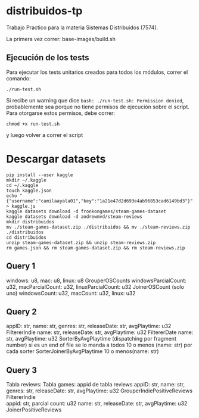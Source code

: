 # distribuidos-tp
Trabajo Practico para la materia Sistemas Distribuidos (7574). 

La primera vez correr: base-images/build.sh

## Ejecución de los tests
Para ejecutar los tests unitarios creados para todos los módulos, correr el comando:
```
./run-test.sh
```
Si recibe un warning que dice `bash: ./run-test.sh: Permission denied`, probablemente sea porque no tiene permisos de ejecución sobre el script. Para otorgarse estos permisos, debe correr:
```
chmod +x run-test.sh
```
y luego volver a correr el script

# Descargar datasets 
```
pip install --user kaggle
mkdir ~/.kaggle
cd ~/.kaggle
touch kaggle.json
echo "{"username":"camilaayala01","key":"1a21e47d2d693e4ab96853cad6149bd3"}" > kaggle.js
kaggle datasets download -d fronkongames/steam-games-dataset
kaggle datasets download -d andrewmvd/steam-reviews
mkdir distribuidos
mv ./steam-games-dataset.zip ./distribuidos && mv ./steam-reviews.zip ./distribuidos
cd distribuidos
unzip steam-games-dataset.zip && unzip steam-reviews.zip
rm games.json && rm steam-games-dataset.zip && rm steam-reviews.zip

```

## Query 1 
windows: u8, mac: u8, linux: u8
    GrouperOSCounts
windowsParcialCount: u32, macParcialCount: u32, linuxParcialCount: u32
    JoinerOSCount (solo uno)
windowsCount: u32, macCount: u32, linux: u32

## Query 2
appID: str, name: str, genres: str, releaseDate: str, avgPlaytime: u32
    FiltererIndie
name: str, releaseDate: str, avgPlaytime: u32
    FiltererDate
name: str, avgPlaytime: u32
    SorterByAvgPlaytime (dispatching por fragment number) si es un end of file se lo manda a todos
10 o menos (name: str) por cada  sorter
    SorterJoinerByAvgPlaytime
10 o menos(name: str)

## Query 3
Tabla reviews:                               Tabla games:
    appid de tabla reviews                          appID: str, name: str, genres: str, releaseDate: str, avgPlaytime: u32
        GrouperIndiePositiveReviews                          FiltererIndie     
    appid: str, parcial count: u32          name: str, releaseDate: str, avgPlaytime: u32
                                JoinerPositiveReviews












